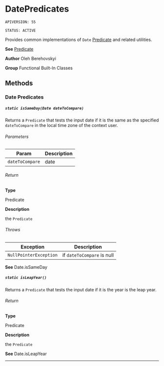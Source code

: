 # DatePredicates

`APIVERSION: 55`

`STATUS: ACTIVE`

Provides common implementations of `Date` [Predicate](/docs/Functional-Abstract-Classes/Predicate.md) and related utilities.


**See** [Predicate](/docs/Functional-Abstract-Classes/Predicate.md)


**Author** Oleh Berehovskyi


**Group** Functional Built-In Classes

## Methods
### Date Predicates
##### `static isSameDay(Date dateToCompare)`

Returns a `Predicate` that tests the input date if it is the same as the specified `dateToCompare` in the local time zone of the context user.

###### Parameters
|Param|Description|
|---|---|
|`dateToCompare`|date|

###### Return

**Type**

Predicate

**Description**

the `Predicate`

###### Throws
|Exception|Description|
|---|---|
|`NullPointerException`|if `dateToCompare` is null|


**See** Date.isSameDay

##### `static isLeapYear()`

Returns a `Predicate` that tests the input date if it is the year is the leap year.

###### Return

**Type**

Predicate

**Description**

the `Predicate`


**See** Date.isLeapYear

---
